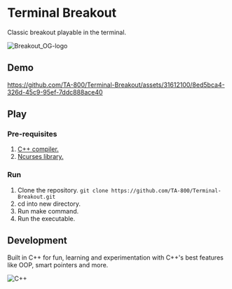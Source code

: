 # Terminal Breakout
Classic breakout playable in the terminal.

![Breakout_OG-logo](https://github.com/TA-800/Terminal-Breakout/assets/31612100/b2af1327-df3a-4144-990b-82dd0a4328d4)

## Demo
https://github.com/TA-800/Terminal-Breakout/assets/31612100/8ed5bca4-326d-45c9-95ef-7ddc888ace40

## Play
### Pre-requisites
1. [C++ compiler.](https://www.mingw-w64.org/ "MinGW 64 for Windows")
2. [Ncurses library.](https://invisible-mirror.net/archives/ncurses/ "New Curses")

### Run
1. Clone the repository.
``` git clone https://github.com/TA-800/Terminal-Breakout.git ```
2. cd into new directory.
3. Run make command.
4. Run the executable.

## Development
Built in C++ for fun, learning and experimentation with C++'s best features like OOP, smart pointers and more.

![C++](https://github.com/TA-800/Terminal-Breakout/assets/31612100/0b4801b8-98a7-4a0f-8715-77d58d7030ef)
